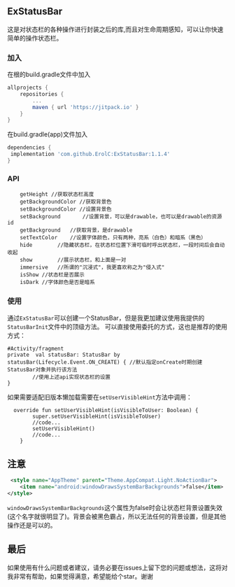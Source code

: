 ## ExStatusBar
这是对状态栏的各种操作进行封装之后的库,而且对生命周期感知，可以让你快速简单的操作状态栏。

### 加入
在根的build.gradle文件中加入
```gradle
allprojects {
    repositories {
        ...
        maven { url 'https://jitpack.io' }
    }
}

```
在build.gradle(app)文件加入
```gradle
dependencies {
 implementation 'com.github.ErolC:ExStatusBar:1.1.4'
}
```
### API
```
    getHeight //获取状态栏高度
    getBackgroundColor //获取背景色
    setBackgroundColor //设置背景色
    setBackground       //设置背景，可以是drawable，也可以是drawable的资源id
    getBackground   //获取背景，是drawable
    setTextColor    //设置字体颜色，只有两种，亮系（白色）和暗系（黑色）
    hide        //隐藏状态栏，在状态栏位置下滑可临时呼出状态栏，一段时间后会自动收起
    show        //展示状态栏，和上面是一对
    immersive   //所谓的"沉浸式"，我更喜欢称之为"侵入式"
    isShow //状态栏是否展示
    isDark //字体颜色是否是暗系
```
### 使用
通过`ExStatusBar`可以创建一个StatusBar，但是我更加建议使用我提供的`StatusBarInit`文件中的顶级方法。
可以直接使用委托的方式，这也是推荐的使用方式：
```
#Activity/fragment
private  val statusBar: StatusBar by statusBar(Lifecycle.Event.ON_CREATE) { //默认指定onCreate时期创建StatusBar对象并执行该方法
        //使用上述api实现状态栏的设置
}
```
如果需要适配旧版本懒加载需要在`setUserVisibleHint`方法中调用：
```
  override fun setUserVisibleHint(isVisibleToUser: Boolean) {
        super.setUserVisibleHint(isVisibleToUser)
        //code...
        setUserVisibleHint()
        //code...
    }
```

## 注意
```xml
 <style name="AppTheme" parent="Theme.AppCompat.Light.NoActionBar">
    <item name="android:windowDrawsSystemBarBackgrounds">false</item>
</style>
```
`windowDrawsSystemBarBackgrounds`这个属性为false时会让状态栏背景设置失效(这个名字就很明显了)。背景会被黑色霸占，所以无法任何的背景设置，但是其他操作还是可以的。

## 最后
如果使用有什么问题或者建议，请务必要在issues上留下您的问题或想法，这将对我非常有帮助，如果觉得满意，希望能给个star。谢谢